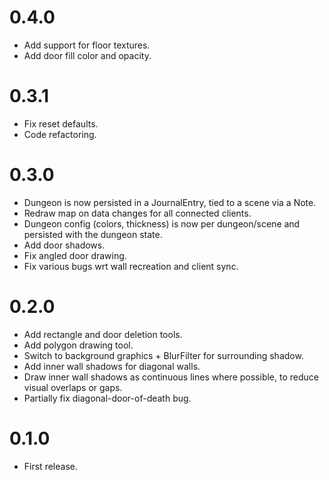 # 0.4.0
- Add support for floor textures.
- Add door fill color and opacity.

# 0.3.1
- Fix reset defaults.
- Code refactoring.

# 0.3.0
- Dungeon is now persisted in a JournalEntry, tied to a scene via a Note.
- Redraw map on data changes for all connected clients.
- Dungeon config (colors, thickness) is now per dungeon/scene and persisted with the dungeon state.
- Add door shadows.
- Fix angled door drawing.
- Fix various bugs wrt wall recreation and client sync.

# 0.2.0
- Add rectangle and door deletion tools.
- Add polygon drawing tool.
- Switch to background graphics + BlurFilter for surrounding shadow.
- Add inner wall shadows for diagonal walls.
- Draw inner wall shadows as continuous lines where possible, to reduce visual overlaps or gaps.
- Partially fix diagonal-door-of-death bug.

# 0.1.0
- First release.